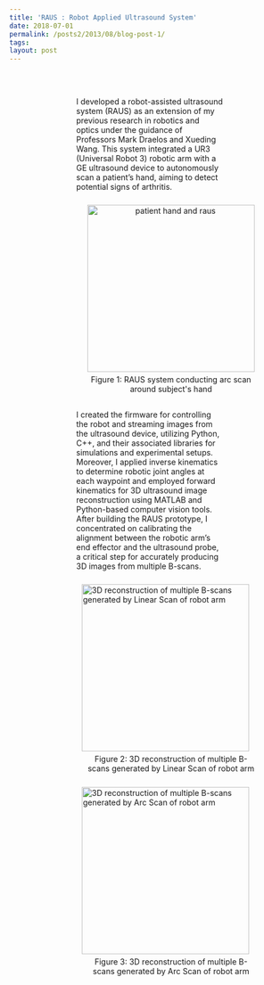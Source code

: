 ```yaml
---
title: 'RAUS : Robot Applied Ultrasound System'
date: 2018-07-01
permalink: /posts2/2013/08/blog-post-1/
tags:
layout: post
---
```


<div style="margin-left: 120px; margin-right: 120px; margin-top: 60px;">

  I developed a robot-assisted ultrasound system (RAUS) as an extension of my previous research in robotics and optics under the guidance of Professors Mark Draelos and Xueding Wang. This system integrated a UR3 (Universal Robot 3) robotic arm with a GE ultrasound device to autonomously scan a patient’s hand, aiming to detect potential signs of arthritis. 
  
  <div style="text-align: center;">
    <figure style="display: inline-block; width: 320px; margin: 10px; vertical-align: top;">
        <img src="https://kyoungmokoo.github.io/images/RAUS_image3.png" alt="patient hand and raus" style="width: 300px;">
        <figcaption style="text-align: center; padding: 5px;">Figure 1: RAUS system conducting arc scan around subject's hand</figcaption>
      </figure>
  </div>
  
  I created the firmware for controlling the robot and streaming images from the ultrasound device, utilizing Python, C++, and their associated libraries for simulations and experimental setups. Moreover, I applied inverse kinematics to determine robotic joint angles at each waypoint and employed forward kinematics for 3D ultrasound image reconstruction using MATLAB and Python-based computer vision tools. After building the RAUS prototype, I concentrated on calibrating the alignment between the robotic arm’s end effector and the ultrasound probe, a critical step for accurately producing 3D images from multiple B-scans.

  <div>
    <figure style="display: inline-block; width: 320px; margin: 10px; vertical-align: top;">
        <img src="https://kyoungmokoo.github.io/images/RAUS_image1.png" alt="3D reconstruction of multiple B-scans generated by Linear Scan of robot arm" style="width: 300px;">
        <figcaption style="text-align: center; padding: 5px;">Figure 2: 3D reconstruction of multiple B-scans generated by Linear Scan of robot arm</figcaption>
      </figure>
      <figure style="display: inline-block; width: 320px; margin: 10px; vertical-align: top;">
        <img src="https://kyoungmokoo.github.io/images/RAUS_image2.png" alt="3D reconstruction of multiple B-scans generated by Arc Scan of robot arm" style="width: 300px;">
        <figcaption style="text-align: center; padding: 5px;">Figure 3: 3D reconstruction of multiple B-scans generated by Arc Scan of robot arm</figcaption>
      </figure>
  </div>
</div>